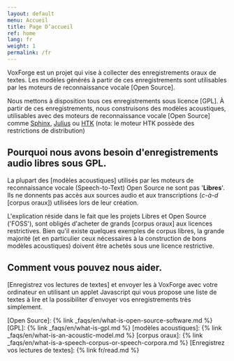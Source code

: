 ```yaml
---
layout: default
menu: Accueil
title: Page D’accueil
ref: home
lang: fr
weight: 1
permalink: /fr
---
```


VoxForge est un projet qui vise à collecter des enregistrements oraux de 
textes. Les modèles générés à partir de ces enregistrements sont utilisables 
par les moteurs de reconnaissance vocale [Open Source].

Nous mettons à disposition tous ces enregistrements sous licence [GPL]. 
À partir de ces enregistrements, nous construisons des modèles acoustiques, 
utilisables avec des moteurs de reconnaissance vocale [Open Source] comme 
[Sphinx], [Julius] ou [HTK] (nota: le moteur HTK possède des restrictions de distribution)

## Pourquoi nous avons besoin d'enregistrements audio libres sous GPL.

La plupart des [modèles acoustiques] utilisés par les moteurs de reconnaissance
vocale (Speech-to-Text) Open Source ne sont pas '**Libres**'. Ils ne donnents 
pas accès aux sources audio et aux transcriptions (_c-à-d_ [corpus oraux]) 
utilisées lors de leur création.

L'explication réside dans le fait que les projets Libres et Open Source
 ('FOSS'), sont obligés d'acheter de grands [corpus oraux] aux licences 
restrictives. Bien qu'il existe quelques exemples de corpus libres, 
la grande majorité (et en particulier ceux nécessaires à la construction de 
bons modèles acoustiques) doivent être achetés sous une licence restrictive.

## Comment vous pouvez nous aider.

[Enregistrez vos lectures de textes] et envoyer les à VoxForge avec votre 
ordinateur en utilisant un applet Javascript qui vous propose une liste de
 textes à lire et la possibiliter d'envoyer vos enregistrements très simplement.



[Open Source]: {% link _faqs/en/what-is-open-source-software.md %}
[GPL]: {% link _faqs/en/what-is-gpl.md %}
[modèles acoustiques]: {% link _faqs/en/what-is-an-acoustic-model.md %}
[corpus oraux]: {% link _faqs/en/what-is-a-speech-corpus-or-speech-corpora.md %}
[Enregistrez vos lectures de textes]: {% link fr/read.md %}

[Sphinx]: https://cmusphinx.github.io/
[Julius]: https://github.com/julius-speech/julius
[HTK]: http://htk.eng.cam.ac.uk/

